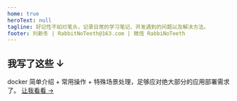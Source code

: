 ```yaml
---
home: true
heroText: null
tagline: 好记性不如烂笔头，记录日常的学习笔记、开发遇到的问题以及解决方法。
footer: 刘新冬 | RabbitNoTeeth@163.com | 微信 RabbiNoTeeth
---
```


## 我写了这些 ↓

<div class="home_card_container">
    <div class="home_card">
        <dic class="home_card_title">
            docker
        </dic>
        <dic class="home_card_content">
            简单介绍 + 常用操作 + 特殊场景处理，足够应对绝大部分的应用部署需求了。
        </dic>
        <dic class="home_card_foot">
            <a href="/docker">让我看看 →</a>
        </dic>
    </div>
</div>
